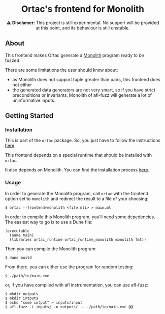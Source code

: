 <div align="center">
  <h1>Ortac's frontend for Monolith</h1>
</div>


<div align="center">

  :warning: **Disclamer:** This project is still experimental. 
  No support will be provided at this point, and its behaviour is still unstable.

</div>

## About

This frontend makes Ortac generate a [Monolith](https://gitlab.inria.fr/fpottier/monolith) program ready to be fuzzed.

There are some limitations the user should know about:

- as Monolith does not support tuple greater than pairs, this frontend does not either
- the generated data generators are not very smart, so if you have strict preconditions or invariants, Monolith of afl-fuzz will generate a lot of uninformative inputs.

## Getting Started

### Installation

This is part of the `ortac` package. So, you just have to follow the instructions 
[here](https://github.com/ocaml-gospel/ortac#installation). 

This frontend depends on a special runtime that should be installed with `ortac`.

It also depends on Monolith. You can find the installation process 
[here](https://gitlab.inria.fr/fpottier/monolith#installation).

### Usage

In order to generate the Monolith program, call `ortac` with the frontend option set to `monolith`
and redirect the result to a file of your choosing:

```shell
$ ortac --frontend=monolith <file.mli> > main.ml
```

In order to compile this Monolith program, you'll need some depedencies. The easiest way to go is to
use a Dune file:

```dune
(executable
  (name main)
  (libraries ortac_runtime ortac_runtime_monolith monolith fmt))
```

Then you can compile the Monolith program:

```shell
$ dune build
```

From there, you can either use the program for random testing:

```shell
$ ./path/to/main.exe
```
or, if you have compiled with afl instrumentation, you can use afl-fuzz:

```shell
$ mkdir outputs
$ mkdir intputs
$ echo "some intput" > inputs/input
$ afl-fuzz -i inputs/ -o outputs/ -- ./path/to/main.exe @@
```
